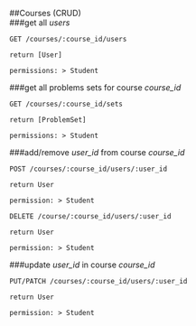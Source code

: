##Courses
(CRUD)  
###get all *users*  
```
GET /courses/:course_id/users

return [User]

permissions: > Student
```
###get all problems sets for course *course_id*
```
GET /courses/:course_id/sets

return [ProblemSet]

permissions: > Student
```
###add/remove *user_id* from course *course_id*  
```
POST /courses/:course_id/users/:user_id

return User

permission: > Student
```
```
DELETE /course/:course_id/users/:user_id

return User

permission: > Student
```

###update *user_id* in course *course_id*
```
PUT/PATCH /courses/:course_id/users/:user_id

return User

permission: > Student
```
